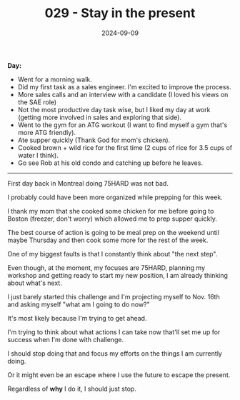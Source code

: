 ﻿---
title: 029 - Stay in the present
date: 2024-09-09
categories: ["daily"]
tags: posts

---
**Day:** 

- Went for a morning walk.
- Did my first task as a sales engineer. I'm excited to improve the process.
- More sales calls and an interview with a candidate (I loved his views on the SAE role)
- Not the most productive day task wise, but I liked my day at work (getting more involved in sales and exploring that side).
- Went to the gym for an ATG workout (I want to find myself a gym that's more ATG friendly).
- Ate supper quickly (Thank God for mom's chicken).
- Cooked brown + wild rice for the first time (2 cups of rice for 3.5 cups of water I think).
- Go see Rob at his old condo and catching up before he leaves.

---
First day back in Montreal doing 75HARD was not bad.

I probably could have been more organized while prepping for this week.

I thank my mom that she cooked some chicken for me before going to Boston (freezer, don't worry) which allowed me to prep supper quickly.

The best course of action is going to be meal prep on the weekend until maybe Thursday and then cook some more for the rest of the week.

One of my biggest faults is that I constantly think about "the next step".

Even though, at the moment, my focuses are 75HARD, planning my workshop and getting ready to start my new position, I am already thinking about what's next.

I just barely started this challenge and I'm projecting myself to Nov. 16th and asking myself "what am I going to do now?"

It's most likely because I'm trying to get ahead.

I'm trying to think about what actions I can take now that'll set me up for success when I'm done with challenge.

I should stop doing that and focus my efforts on the things I am currently doing.

Or it might even be an escape where I use the future to escape the present.

Regardless of **why** I do it, I should just stop.
